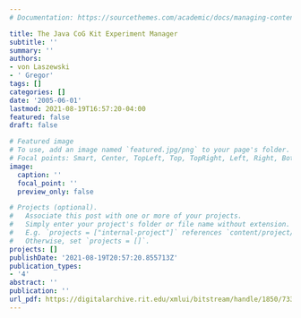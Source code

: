 ```yaml
---
# Documentation: https://sourcethemes.com/academic/docs/managing-content/

title: The Java CoG Kit Experiment Manager
subtitle: ''
summary: ''
authors:
- von Laszewski
- ' Gregor'
tags: []
categories: []
date: '2005-06-01'
lastmod: 2021-08-19T16:57:20-04:00
featured: false
draft: false

# Featured image
# To use, add an image named `featured.jpg/png` to your page's folder.
# Focal points: Smart, Center, TopLeft, Top, TopRight, Left, Right, BottomLeft, Bottom, BottomRight.
image:
  caption: ''
  focal_point: ''
  preview_only: false

# Projects (optional).
#   Associate this post with one or more of your projects.
#   Simply enter your project's folder or file name without extension.
#   E.g. `projects = ["internal-project"]` references `content/project/deep-learning/index.md`.
#   Otherwise, set `projects = []`.
projects: []
publishDate: '2021-08-19T20:57:20.855713Z'
publication_types:
- '4'
abstract: ''
publication: ''
url_pdf: https://digitalarchive.rit.edu/xmlui/bitstream/handle/1850/7339/PZimnyConfProc11-13-2006.pdf
---
```

